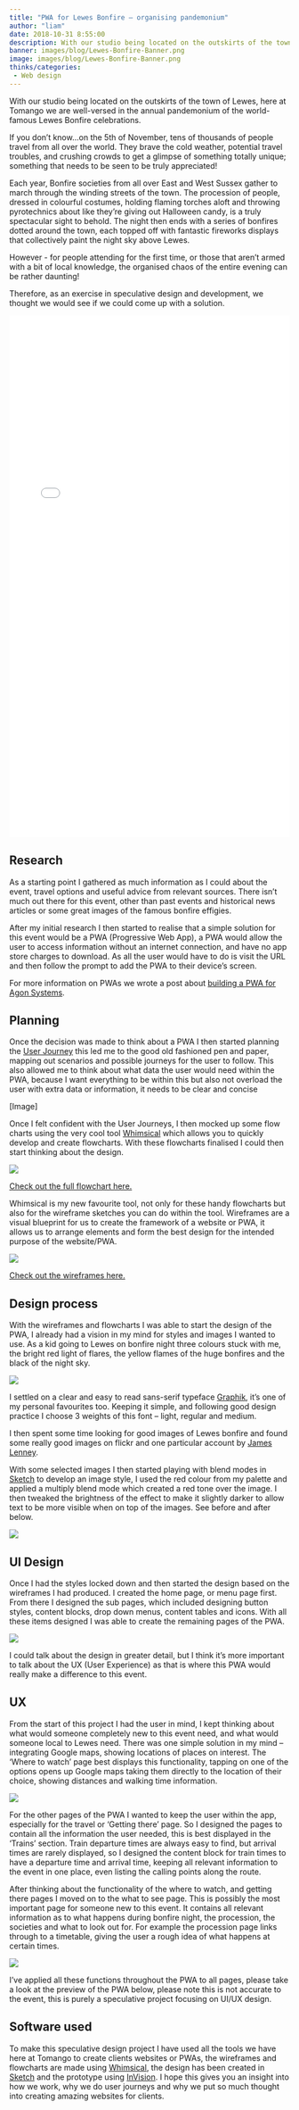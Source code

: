 ```yaml
---
title: "PWA for Lewes Bonfire – organising pandemonium"
author: "liam"
date: 2018-10-31 8:55:00
description: With our studio being located on the outskirts of the town of Lewes, here at Tomango we are well-versed in the annual pandemonium of the world-famous Lewes Bonfire celebrations.
banner: images/blog/Lewes-Bonfire-Banner.png
image: images/blog/Lewes-Bonfire-Banner.png
thinks/categories: 
 - Web design
---
```


With our studio being located on the outskirts of the town of Lewes, here at Tomango we are well-versed in the annual pandemonium of the world-famous Lewes Bonfire celebrations.

If you don’t know...on the 5th of November, tens of thousands of people travel from all over the world. They brave the cold weather, potential travel troubles, and crushing crowds to get a glimpse of something totally unique;
something that needs to be seen to be truly appreciated!

Each year, Bonfire societies from all over East and West Sussex gather to march through the winding streets of the town. The procession of people, dressed in colourful costumes, holding flaming torches aloft and throwing
pyrotechnics about like they’re giving out Halloween candy, is a truly spectacular sight to behold. The night then ends with a series of bonfires dotted around the town, each topped off with fantastic fireworks displays that
collectively paint the night sky above Lewes.

However - for people attending for the first time, or those that aren’t armed with a bit of local knowledge, the organised chaos of the entire evening can be rather daunting!

Therefore, as an exercise in speculative design and development, we thought we would see if we could come up with a solution.

<iframe width="100%" height="935" src="//invis.io/P8OTP11YHV7" frameborder="0" allowfullscreen></iframe>

## Research

As a starting point I gathered as much information as I could about the event, travel options and useful advice from relevant sources. There isn’t much out there for this event, other than past events and historical news articles or
some great images of the famous bonfire effigies.

After my initial research I then started to realise that a simple solution for this event would be a PWA (Progressive Web App), a PWA would allow the user to access information without an internet connection, and have no app store
charges to download. As all the user would have to do is visit the URL and then follow the prompt to add the PWA to their device’s screen.

For more information on PWAs we wrote a post about [building a PWA for Agon Systems](thinks/building-progressive-web-app/).

## Planning 

Once the decision was made to think about a PWA I then started planning the [User Journey](https://www.tomango.co.uk/thinks/what-is-user-journey/) this led me to the good old fashioned pen and paper, mapping out scenarios and possible journeys for the user to follow. This also allowed me to
think about what data the user would need within the PWA, because I want everything to be within this but also not overload the user with extra data or information, it needs to be clear and concise

[Image]

Once I felt confident with the User Journeys, I then mocked up some flow charts using the very cool tool [Whimsical](https://whimsical.co/) which allows you to quickly develop and create flowcharts. With these flowcharts finalised I
could then start thinking about the design.

![](images/blog/Lewes-Bonfire-Flowchart.png)

[Check out the full flowchart here.](https://whimsical.co/5HP52YUHW11Y1PinbNfm9W#7YNFXnKbYh6ZQSyyo87As)

Whimsical is my new favourite tool, not only for these handy flowcharts but also for the wireframe sketches you can do within the tool. Wireframes are a visual blueprint for us to create the framework of a website or PWA, it allows
us to arrange elements and form the best design for the intended purpose of the website/PWA.

![](images/blog/Lewes-Bonfire-wireframes.png)

[Check out the wireframes here.](https://whimsical.co/MX5vCAoQrW936CqRCcCAtA#2Ux7TurymMNiYmEtsV9R)

## Design process

With the wireframes and flowcharts I was able to start the design of the PWA, I already had a vision in my mind for styles and images I wanted to use. As a kid going to Lewes on bonfire night three colours stuck with me, the bright
red light of flares, the yellow flames of the huge bonfires and the black of the night sky.

![](images/blog/Lewes-Bonfire-colours.png)

I settled on a clear and easy to read sans-serif typeface [Graphik](https://commercialtype.com/catalog/graphik/graphik), it’s one of my personal favourites too. Keeping it simple, and following good design practice I choose 3 weights
of this font – light, regular and medium.

I then spent some time looking for good images of Lewes bonfire and found some really good images on flickr and one particular account by [James Lenney](https://www.flickr.com/photos/100974792@N07/albums/72157688997958144).

With some selected images I then started playing with blend modes in [Sketch](https://youtu.be/5EatUkHez0U) to develop an image style, I used the red colour from my palette and applied a multiply blend mode which created a red tone
over the image. I then tweaked the brightness of the effect to make it slightly darker to allow text to be more visible when on top of the images. See before and after below.

![](images/blog/Lewes-Bonfire-Before-After.png)

## UI Design

Once I had the styles locked down and then started the design based on the wireframes I had produced. I created the home page, or menu page first. From there I designed the sub pages, which included designing button styles, content
blocks, drop down menus, content tables and icons. With all these items designed I was able to create the remaining pages of the PWA.

![](images/blog/Lewes-Bonfire-symbols.png)

I could talk about the design in greater detail, but I think it’s more important to talk about the UX (User Experience) as that is where this PWA would really make a difference to this event.

## UX

From the start of this project I had the user in mind, I kept thinking about what would someone completely new to this event need, and what would someone local to Lewes need. There was one simple solution in my mind – integrating
Google maps, showing locations of places on interest. The ‘Where to watch’ page best displays this functionality, tapping on one of the options opens up Google maps taking them directly to the location of their choice, showing
distances and walking time information.

![](images/blog/Lewes-Bonfire-Google-maps.gif)

For the other pages of the PWA I wanted to keep the user within the app, especially for the travel or ‘Getting there’ page. So I designed the pages to contain all the information the user needed, this is best displayed in the
‘Trains’ section. Train departure times are always easy to find, but arrival times are rarely displayed, so I designed the content block for train times to have a departure time and arrival time, keeping all relevant information to
the event in one place, even listing the calling points along the route.

After thinking about the functionality of the where to watch, and getting there pages I moved on to the what to see page. This is possibly the most important page for someone new to this event. It contains all relevant information
as to what happens during bonfire night, the procession, the societies and what to look out for. For example the procession page links through to a timetable, giving the user a rough idea of what happens at certain times.

![](images/blog/Lewes-Bonfire-content-blocks.png)

I’ve applied all these functions throughout the PWA to all pages, please take a look at the preview of the PWA below, please note this is not accurate to the event, this is purely a speculative project focusing on UI/UX design.

## Software used

To make this speculative design project I have used all the tools we have here at Tomango to create clients websites or PWAs, the wireframes and flowcharts are made using [Whimsical](https://whimsical.co/), the design has been
created in [Sketch](https://youtu.be/5EatUkHez0U) and the prototype using [InVision](thinks/why-we-use-invision/). I hope this gives you an insight into how we work, why we do user journeys and why we put so much thought into
creating amazing websites for clients.

